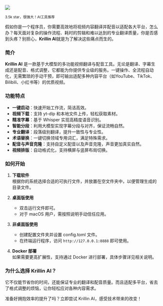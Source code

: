 <img src="/assets/image/250419-KrillinAI.png"/> 

<small>3.5k star，很强大！AI工具推荐</small>

假如你是一个程序员，你需要高效地将视频内容翻译并配音以适配各大平台，怎么办？每天面对复杂的操作流程、耗时的剪辑和难以达到的专业翻译质量，你是否感到头疼？别担心，**Krillin AI**就是为了解决这些痛点而生的。

### 简介
**Krillin AI** 是一款基于大模型的多功能视频翻译与配音工具。无论是翻译、字幕生成还是配音、格式调整，它都能为你提供专业级的服务。一键操作、全流程自动化，无需繁琐的手动干预，即可输出适配多种内容平台（如YouTube、TikTok、Bilibili、小红书等）的优质视频。

### 功能特点
- **一键启动**：快速开始工作流，简洁高效。
- **视频下载**：支持 yt-dlp 和本地文件上传，轻松获取素材。
- **精准字幕**：基于 Whisper 实现高精度语音识别。
- **智能分段**：利用大模型实现字幕分段与对齐，保证流畅自然。
- **专业翻译**：段落级别翻译，提升一致性与专业性。
- **术语替换**：一键切换领域专用词汇，满足特殊需求。
- **配音与声音克隆**：支持自定义配音以及声音克隆，声音更加真实自然。
- **视频排版**：自动格式化，支持横屏与竖屏布局切换。

### 如何开始
1. **下载软件**  
   根据你的系统选择合适的可执行文件，并放置在空文件夹中，以便管理生成的目录文件。

2. **桌面版使用**  
   - 双击运行文件即可。
   - 对于 macOS 用户，需按照说明手动信任应用。

3. **非桌面版使用**  
   - 创建配置文件夹并设置 config.toml 文件。
   - 在终端运行程序，访问 `http://127.0.0.1:8888` 即可使用。

4. **Docker 部署**  
   如果需要更高扩展性，支持通过 Docker 进行部署，具体步骤详见相关说明。

### 为什么选择 Krillin AI？
它不仅能节省你的时间，还能保证专业的翻译和配音质量。而且适配多平台，省去了格式调整的烦恼，让你轻松应对各种内容需求。

准备好拥抱效率的提升了吗？立即尝试 Krillin AI，感受技术带来的改变！
